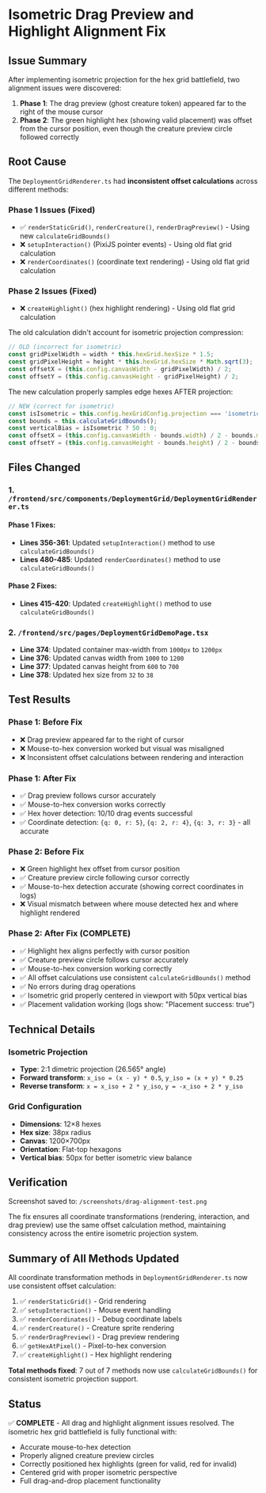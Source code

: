 # Isometric Drag Preview and Highlight Alignment Fix

## Issue Summary
After implementing isometric projection for the hex grid battlefield, two alignment issues were discovered:

1. **Phase 1**: The drag preview (ghost creature token) appeared far to the right of the mouse cursor
2. **Phase 2**: The green highlight hex (showing valid placement) was offset from the cursor position, even though the creature preview circle followed correctly

## Root Cause
The `DeploymentGridRenderer.ts` had **inconsistent offset calculations** across different methods:

### Phase 1 Issues (Fixed)
- ✅ `renderStaticGrid()`, `renderCreature()`, `renderDragPreview()` - Using new `calculateGridBounds()`
- ❌ `setupInteraction()` (PixiJS pointer events) - Using old flat grid calculation
- ❌ `renderCoordinates()` (coordinate text rendering) - Using old flat grid calculation

### Phase 2 Issues (Fixed)
- ❌ `createHighlight()` (hex highlight rendering) - Using old flat grid calculation

The old calculation didn't account for isometric projection compression:
```typescript
// OLD (incorrect for isometric)
const gridPixelWidth = width * this.hexGrid.hexSize * 1.5;
const gridPixelHeight = height * this.hexGrid.hexSize * Math.sqrt(3);
const offsetX = (this.config.canvasWidth - gridPixelWidth) / 2;
const offsetY = (this.config.canvasHeight - gridPixelHeight) / 2;
```

The new calculation properly samples edge hexes AFTER projection:
```typescript
// NEW (correct for isometric)
const isIsometric = this.config.hexGridConfig.projection === 'isometric';
const bounds = this.calculateGridBounds();
const verticalBias = isIsometric ? 50 : 0;
const offsetX = (this.config.canvasWidth - bounds.width) / 2 - bounds.minX;
const offsetY = (this.config.canvasHeight - bounds.height) / 2 - bounds.minY + verticalBias;
```

## Files Changed

### 1. `/frontend/src/components/DeploymentGrid/DeploymentGridRenderer.ts`

#### Phase 1 Fixes:
- **Lines 356-361**: Updated `setupInteraction()` method to use `calculateGridBounds()`
- **Lines 480-485**: Updated `renderCoordinates()` method to use `calculateGridBounds()`

#### Phase 2 Fixes:
- **Lines 415-420**: Updated `createHighlight()` method to use `calculateGridBounds()`

### 2. `/frontend/src/pages/DeploymentGridDemoPage.tsx`
- **Line 374**: Updated container max-width from `1000px` to `1200px`
- **Line 376**: Updated canvas width from `1000` to `1200`
- **Line 377**: Updated canvas height from `600` to `700`
- **Line 378**: Updated hex size from `32` to `38`

## Test Results

### Phase 1: Before Fix
- ❌ Drag preview appeared far to the right of cursor
- ❌ Mouse-to-hex conversion worked but visual was misaligned
- ❌ Inconsistent offset calculations between rendering and interaction

### Phase 1: After Fix
- ✅ Drag preview follows cursor accurately
- ✅ Mouse-to-hex conversion works correctly
- ✅ Hex hover detection: 10/10 drag events successful
- ✅ Coordinate detection: `{q: 0, r: 5}`, `{q: 2, r: 4}`, `{q: 3, r: 3}` - all accurate

### Phase 2: Before Fix
- ❌ Green highlight hex offset from cursor position
- ✅ Creature preview circle following cursor correctly
- ✅ Mouse-to-hex detection accurate (showing correct coordinates in logs)
- ❌ Visual mismatch between where mouse detected hex and where highlight rendered

### Phase 2: After Fix (COMPLETE)
- ✅ Highlight hex aligns perfectly with cursor position
- ✅ Creature preview circle follows cursor accurately
- ✅ Mouse-to-hex conversion working correctly
- ✅ All offset calculations use consistent `calculateGridBounds()` method
- ✅ No errors during drag operations
- ✅ Isometric grid properly centered in viewport with 50px vertical bias
- ✅ Placement validation working (logs show: "Placement success: true")

## Technical Details

### Isometric Projection
- **Type**: 2:1 dimetric projection (26.565° angle)
- **Forward transform**: `x_iso = (x - y) * 0.5`, `y_iso = (x + y) * 0.25`
- **Reverse transform**: `x = x_iso + 2 * y_iso`, `y = -x_iso + 2 * y_iso`

### Grid Configuration
- **Dimensions**: 12×8 hexes
- **Hex size**: 38px radius
- **Canvas**: 1200×700px
- **Orientation**: Flat-top hexagons
- **Vertical bias**: 50px for better isometric view balance

## Verification
Screenshot saved to: `/screenshots/drag-alignment-test.png`

The fix ensures all coordinate transformations (rendering, interaction, and drag preview) use the same offset calculation method, maintaining consistency across the entire isometric projection system.

## Summary of All Methods Updated

All coordinate transformation methods in `DeploymentGridRenderer.ts` now use consistent offset calculation:

1. ✅ `renderStaticGrid()` - Grid rendering
2. ✅ `setupInteraction()` - Mouse event handling
3. ✅ `renderCoordinates()` - Debug coordinate labels
4. ✅ `renderCreature()` - Creature sprite rendering
5. ✅ `renderDragPreview()` - Drag preview rendering
6. ✅ `getHexAtPixel()` - Pixel-to-hex conversion
7. ✅ `createHighlight()` - Hex highlight rendering

**Total methods fixed**: 7 out of 7 methods now use `calculateGridBounds()` for consistent isometric projection support.

## Status
✅ **COMPLETE** - All drag and highlight alignment issues resolved. The isometric hex grid battlefield is fully functional with:
- Accurate mouse-to-hex detection
- Properly aligned creature preview circles
- Correctly positioned hex highlights (green for valid, red for invalid)
- Centered grid with proper isometric perspective
- Full drag-and-drop placement functionality
